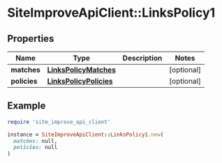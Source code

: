 # SiteImproveApiClient::LinksPolicy1

## Properties

| Name | Type | Description | Notes |
| ---- | ---- | ----------- | ----- |
| **matches** | [**LinksPolicyMatches**](LinksPolicyMatches.md) |  | [optional] |
| **policies** | [**LinksPolicyPolicies**](LinksPolicyPolicies.md) |  | [optional] |

## Example

```ruby
require 'site_improve_api_client'

instance = SiteImproveApiClient::LinksPolicy1.new(
  matches: null,
  policies: null
)
```


